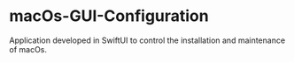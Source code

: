 # macOs-GUI-Configuration
Application developed in SwiftUI to control the installation and maintenance of macOs.

